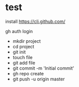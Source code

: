# test

install https://cli.github.com/

gh auth login


* mkdir project
* cd project
* git init
* touch file
* git add file
* git commit -m 'Initial commit'
* gh repo create
* git push -u origin master